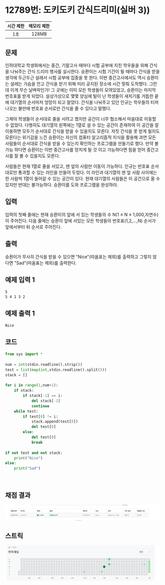 # 12789번: 도키도키 간식드리미(실버 3))
| 시간 제한 | 메모리 제한 |
|:-----:|:------:|
|  1초   | 128MB  |

## 문제
인하대학교 학생회에서는 중간, 기말고사 때마다 시험 공부에 지친 학우들을 위해 간식을 나눠주는 간식 드리미 행사를 실시한다. 승환이는 시험 기간이 될 때마다 간식을 받을 생각에 두근두근 설레서 시험 공부에 집중을 못 한다. 이번 중간고사에서도 역시 승환이는 설레는 가슴을 안고 간식을 받기 위해 미리 공지된 장소에 시간 맞춰 도착했다. 그런데 이게 무슨 날벼락인가! 그 곳에는 이미 모든 학생들이 모여있었고, 승환이는 마지막 번호표를 받게 되었다. 설상가상으로 몇몇 양심에 털이 난 학생들이 새치기를 거듭한 끝에 대기열의 순서마저 엉망이 되고 말았다. 간식을 나눠주고 있던 인규는 학우들의 터져 나오는 불만에 번호표 순서로만 간식을 줄 수 있다고 말했다. 

그제야 학생들이 순서대로 줄을 서려고 했지만 공간이 너무 협소해서 마음대로 이동할 수 없었다. 다행히도 대기열의 왼쪽에는 1열로 설 수 있는 공간이 존재하여 이 공간을 잘 이용하면 모두가 순서대로 간식을 받을 수 있을지도 모른다. 자칫 간식을 못 받게 될지도 모른다는 위기감을 느낀 승환이는 자신의 컴퓨터 알고리즘적 지식을 활용해 과연 모든 사람들이 순서대로 간식을 받을 수 있는지 확인하는 프로그램을 만들기로 했다. 만약 불가능 하다면 승환이는 이번 중간고사를 망치게 될 것 이고 가능하다면 힘을 얻어 중간고사를 잘 볼 수 있을지도 모른다.

사람들은 현재 1열로 줄을 서있고, 맨 앞의 사람만 이동이 가능하다. 인규는 번호표 순서대로만 통과할 수 있는 라인을 만들어 두었다. 이 라인과 대기열의 맨 앞 사람 사이에는 한 사람씩 1열이 들어갈 수 있는 공간이 있다. 현재 대기열의 사람들은 이 공간으로 올 수 있지만 반대는 불가능하다. 승환이를 도와 프로그램을 완성하라.

## 입력
입력의 첫째 줄에는 현재 승환이의 앞에 서 있는 학생들의 수 N(1 ≤ N ≤ 1,000,자연수)이 주어진다.
다음 줄에는 승환이 앞에 서있는 모든 학생들의 번호표(1,2,...,N) 순서가 앞에서부터 뒤 순서로 주어진다.

## 출력
승환이가 무사히 간식을 받을 수 있으면 "Nice"(따옴표는 제외)를 출력하고 그렇지 않다면 "Sad"(따옴표는 제외)를 출력한다.

## 예제 입력 1
```text
5
5 4 1 3 2
```
## 예제 출력 1
```text
Nice
```

## 코드
```python
from sys import *

num = int(stdin.readline().strip())
test = list(map(int,stdin.readline().split()))
stack = []

for i in range(1,num+1):
    if stack:
        if stack[-1] == i:
            del stack[-1]
            continue
    while test:
        if test[0] != i:
            stack.append(test[0])
            del test[0]
        else:
            del test[0]
            break

if not test and not stack:
    print("Nice")
else:
    print("Sad")
            
        
```


## 채점 결과
![image](result.png)

## 스트릭
![image](streak.png)